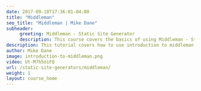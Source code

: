 ```yaml
---
date: 2017-09-18T17:36:01-04:00
title: "Middleman"
seo_title: "Middleman | Mike Dane"
subheader:
     greeting: Middleman - Static Site Generator
     description: This course covers the basics of using Middleman - Static Site Generator. Work your way through the videos and we'll teach you everything you need to know to create a professional and scalable website or blog!
description: This tutorial covers how to use introduction to middleman in Middleman -  Static Site Generator.
author: Mike Dane
image: introduction-to-middleman.png
video: Ut-M7h5oiFQ
url: /static-site-generators/middleman/
weight: 1
layout: course_home
---
```

